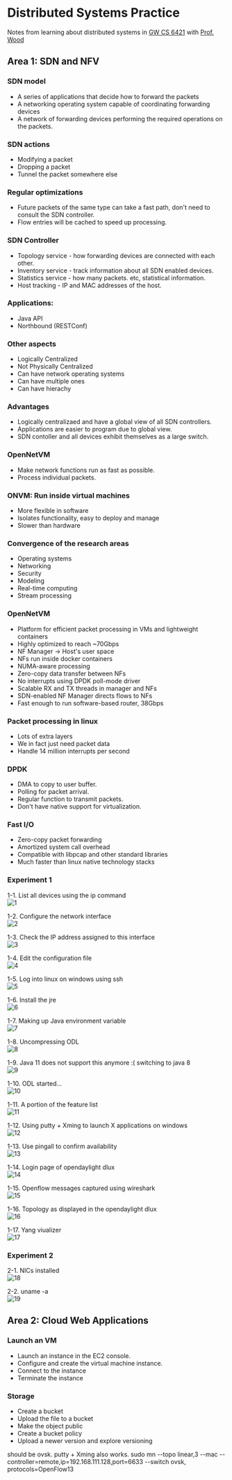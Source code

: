 # Distributed Systems Practice
Notes from learning about distributed systems in [GW CS 6421](https://gwdistsys18.github.io/) with [Prof. Wood](https://faculty.cs.gwu.edu/timwood/)

## Area 1: SDN and NFV
### SDN model
- A series of applications that decide how to forward the packets
- A networking operating system capable of coordinating forwarding devices
- A network of forwarding devices performing the required operations on the packets.

### SDN actions
- Modifying a packet
- Dropping a packet
- Tunnel the packet somewhere else

### Regular optimizations
- Future packets of the same type can take a fast path, don't need to consult the SDN controller.
- Flow entries will be cached to speed up processing.

### SDN Controller
- Topology service - how forwarding devices are connected with each other.
- Inventory service - track information about all SDN enabled devices.
- Statistics service - how many packets. etc, statistical information.
- Host tracking - IP and MAC addresses of the host.

### Applications:
- Java API
- Northbound (RESTConf)

### Other aspects
- Logically Centralized
- Not Physically Centralized
- Can have network operating systems
- Can have multiple ones
- Can have hierachy

### Advantages
- Logically centralizaed and have a global view of all SDN controllers.
- Applications are easier to program due to global view.
- SDN contoller and all devices exhibit themselves as a large switch.

### OpenNetVM
- Make network functions run as fast as possible.
- Process individual packets.

### ONVM: Run inside virtual machines
- More flexible in software
- Isolates functionality, easy to deploy and manage
- Slower than hardware

### Convergence of the research areas
- Operating systems
- Networking
- Security
- Modeling
- Real-time computing
- Stream processing

### OpenNetVM
- Platform for efficient packet processing in VMs and lightweight containers
- Highly optimized to reach ~70Gbps
- NF Manager -> Host's user space
- NFs run inside docker containers
- NUMA-aware processing
- Zero-copy data transfer between NFs
- No interrupts using DPDK poll-mode driver
- Scalable RX and TX threads in manager and NFs
- SDN-enabled NF Manager directs flows to NFs
- Fast enough to run software-based router, 38Gbps

### Packet processing in linux
- Lots of extra layers
- We in fact just need packet data
- Handle 14 million interrupts per second

### DPDK
- DMA to copy to user buffer.
- Polling for packet arrival.
- Regular function to transmit packets.
- Don't have native support for virtualization.

### Fast I/O
- Zero-copy packet forwarding
- Amortized system call overhead
- Compatible with libpcap and other standard libraries
- Much faster than linux native technology stacks

### Experiment 1
1-1. List all devices using the ip command  
![1](https://raw.githubusercontent.com/hungry-foolish/dist-sys-practice/master/experiment/1.List%20all%20devices%20using%20the%20ip%20command.png)
  
1-2. Configure the network interface  
![2](https://raw.githubusercontent.com/hungry-foolish/dist-sys-practice/master/experiment/2.sudo%20dhclient%20ens38.png)

1-3. Check the IP address assigned to this interface  
![3](https://raw.githubusercontent.com/hungry-foolish/dist-sys-practice/master/experiment/3.%20check%20the%20ip%20address%20assigned%20to%20ens38.png)

1-4. Edit the configuration file  
![4](https://raw.githubusercontent.com/hungry-foolish/dist-sys-practice/master/experiment/4.edit%20configuration%20file.png)

1-5. Log into linux on windows using ssh  
![5](https://raw.githubusercontent.com/hungry-foolish/dist-sys-practice/master/experiment/5.Windows%20logged%20into%20linux%20using%20ssh.png)

1-6.  Install the jre  
![6](https://raw.githubusercontent.com/hungry-foolish/dist-sys-practice/master/experiment/6.installing%20jre.png)

1-7.  Making up Java environment variable  
![7](https://raw.githubusercontent.com/hungry-foolish/dist-sys-practice/master/experiment/7.java%20env.png)

1-8.  Uncompressing ODL  
![8](https://raw.githubusercontent.com/hungry-foolish/dist-sys-practice/master/experiment/8.uncompressed%20opennetvm.png)

1-9.  Java 11 does not support this anymore :( switching to java 8  
![9](https://raw.githubusercontent.com/hungry-foolish/dist-sys-practice/master/experiment/9.switching%20to%20java%208%20because%20java%2011%20no%20longer%20supports%20this.png)

1-10.  ODL started...  
![10](https://raw.githubusercontent.com/hungry-foolish/dist-sys-practice/master/experiment/10.opendaylight%20started.png)

1-11.  A portion of the feature list  
![11](https://raw.githubusercontent.com/hungry-foolish/dist-sys-practice/master/experiment/11.part%20of%20the%20feature%20list.png)

1-12.  Using putty + Xming to launch X applications on windows  
![12](https://raw.githubusercontent.com/hungry-foolish/dist-sys-practice/master/experiment/12.successfully%20launched%20using%20putty%2Bxming.png)

1-13. Use pingall to confirm availability  
![13](https://raw.githubusercontent.com/hungry-foolish/dist-sys-practice/master/experiment/13%20pingall%20results.png)

1-14.  Login page of opendaylight dlux  
![14](https://raw.githubusercontent.com/hungry-foolish/dist-sys-practice/master/experiment/14.opendaylight%20dlux.png)

1-15.  Openflow messages captured using wireshark  
![15](https://raw.githubusercontent.com/hungry-foolish/dist-sys-practice/master/experiment/17.Openflow%20messages.png)

1-16.  Topology as displayed in the opendaylight dlux  
![16](https://raw.githubusercontent.com/hungry-foolish/dist-sys-practice/master/experiment/18.topology.png)

1-17.  Yang viualizer  
![17](https://raw.githubusercontent.com/hungry-foolish/dist-sys-practice/master/experiment/19.Yang%20visualizer.png)

### Experiment 2
2-1.  NICs installed  
![18](https://raw.githubusercontent.com/hungry-foolish/dist-sys-practice/master/experiment/20.NIC%20output.png)

2-2.  uname -a  
![19](https://raw.githubusercontent.com/hungry-foolish/dist-sys-practice/master/experiment/21-uname%20-a.png)




## Area 2: Cloud Web Applications
### Launch an VM
- Launch an instance in the EC2 console.
- Configure and create the virtual machine instance.
- Connect to the instance
- Terminate the instance

### Storage
- Create a bucket
- Upload the file to a bucket
- Make the object public
- Create a bucket policy
- Upload a newer version and explore versioning


should be ovsk.
putty + Xming also works.
sudo mn --topo linear,3 --mac --controller=remote,ip=192.168.111.128,port=6633 --switch ovsk, protocols=OpenFlow13
